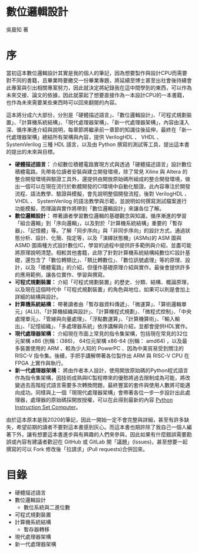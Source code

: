 # 數位邏輯設計

吳晨知 著

# 序
當初這本數位邏輯設計其實是我的個人的筆記，因為想要製作與設計CPU而需要對不同的書籍，且畢業時要繳交一份畢業專題，將延續至博士甚至出社會後持續會此專案與引出相關專案努力，因此就決定將紀錄我在這中間學到的東西，可以作為未來交接、論文的依據，因此就蒙起了想要直接作為一本設計CPU的一本書籍，也作為未來需要某些東西時可以回來翻閱的內容。

這本將分成六大部份，分別是「硬體描述語言」、「數位邏輯設計」、「可程式規劃裝置」、「計算機系統結構」、「現代處理器架構」、「新一代處理器架構」，內容由淺入深、循序漸進介紹與說明，每章節將繼承前一章節的知識往後延伸，最終在「新一代處理器架構」總結所有架構與內容，提供 VerilogHDL 、 VHDL 、 SystemVerilog 三種 HDL 語言，以及由 Python 撰寫的測試等工具，提出這本書的提出的未來與目標。

- **硬體描述語言：** 介紹數位積體電路實現方式與透過「硬體描述語言」設計數位積體電路。先帶各位讀者安裝與建立開發環境，除了常見 Xilinx 與 Altera 的整合開發環境與驗證工具外，還提供由開放原始碼所組成的整合開發環境，做出一個可以在現在流行於軟體開發的CI環境中自動化驗證。此內容專注於開發流程、語法教學、驗證與模擬，會先說明整個開發流程，後對 VerilogHDL 、 VHDL 、 SystemVerilog 的語法教學與示範，並說明如何撰寫測試檔案進行功能模擬，而理論與實作將帶到「數位邏輯設計」來讓各位了解。
- **數位邏輯設計：** 帶著讀者學習數位邏輯的基礎觀念與知識，循序漸進的學習「組合邏輯」到「序向邏輯」，以及對於「計算機系統結構」重要的「暫存器」、「記憶體」等。了解「同步序向」與「非同步序向」的設計方式，通過狀態分析、設計、化簡、指定等，以及「演繹狀態機」(ASMs)的 ASM 圖與 ASMD 圖兩種方式設計數位IC，學習的過程中提供許多範例與介紹，並盡可能將原理說明清楚。相較其他書籍，此除了針對計算機系統結構純數位IC設計基礎，還包含了「數位轉類比」、「類比轉數位」、「數位訊號處理」等的原理、設計，以及「積體電路」的介紹，但僅作基礎原理介紹與實作。最後會提供許多的應用範例，讓各位實作、學習與撰寫。
- **可程式規劃裝置：** 介紹「可程式規劃裝置」的歷史、分類、結構、概論原理，以及現在這個時代中「可程式規劃裝置」的角色與地位，如果可以則是會加上詳細的結構與設計。
- **計算機系統結構：** 帶著讀者由「暫存器資料傳遞」、「微運算」、「算術邏輯單元」(ALU)、「計算機組織與設計」、「計算機程式規劃」、「微程式控制」、「中央處理單元」、「管線與向量處理」、「浮點數運算」、「計算機算術」、「輸入輸出」、「記憶組織」、「多處理器系統」依序講解與介紹，並都會提供HDL實作。
- **現代處理器架構：** 介紹現在市面上常見的指令集架構，包括現在常見的32位元架構 x86 (別稱：i386)， 64位元架構 x86-64 (別稱： amd64) ，以及最多裝置使用的 ARM 、較為少人知的 PowerPC 、因為中美貿易受到關注的 RISC-V 指令集。後續，手把手講解帶著各位製作出 ARM 與 RISC-V CPU 在 FPGA 上實作與執行。
- **新一代處理器架構：** 將由作者本人設計，使用開放原始碼的Python程式語言作為指令集架構，因技術成熟與IC製程帶來的優勢將過去限制成為可能，將改變過去高階程式語言需要多次轉換問題，最終豐富的套件與使用人數將可能邁向成功。同樣與上一個「現現代處理器架構」會帶著各位一步一步設計出此處理器，處理器的原始碼採開放授權，可以在此得到最新的內容 [Python Instruction Set Computer](https://github.com/Multimedia-Processing/Python-Instruction-Set-Computer)。

由於這本原本是我2020的筆記，因此一開始一定不會完整與詳細，甚至有許多缺失，希望前期的讀者不要對這本書感到灰心。而這本書也期許除了我自己一個人編著下外，讓有想要這本書進步與有興趣的人們來參與，因此如果有什麼錯誤需要勘誤或內容有建議者歡迎在 GitHub 或 GitLab 開「議題」(Issues)，甚至想要一起撰寫的可以 Fork 修改後「拉請求」(Pull requests)合併回來。

# 目錄

- 硬體描述語言
- 數位邏輯設計
  - 數位系統與二進位數
- 可程式規劃裝置
- 計算機系統結構
  - 暫存器轉移
- 現代處理器架構
- 新一代處理器架構
